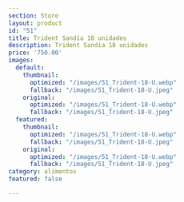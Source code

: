 ```yaml
---
section: Store
layout: product
id: "51"
title: Trident Sandía 18 unidades
description: Trident Sandía 18 unidades
price: '750.00'
images:
  default:
    thumbnail:
      optimized: "/images/51_Trident-18-U.webp"
      fallback: "/images/51_Trident-18-U.jpeg"
    original:
      optimized: "/images/51_Trident-18-U.webp"
      fallback: "/images/51_Trident-18-U.jpeg"
  featured:
    thumbnail:
      optimized: "/images/51_Trident-18-U.webp"
      fallback: "/images/51_Trident-18-U.jpeg"
    original:
      optimized: "/images/51_Trident-18-U.webp"
      fallback: "/images/51_Trident-18-U.jpeg"
category: alimentos
featured: false

---
```

